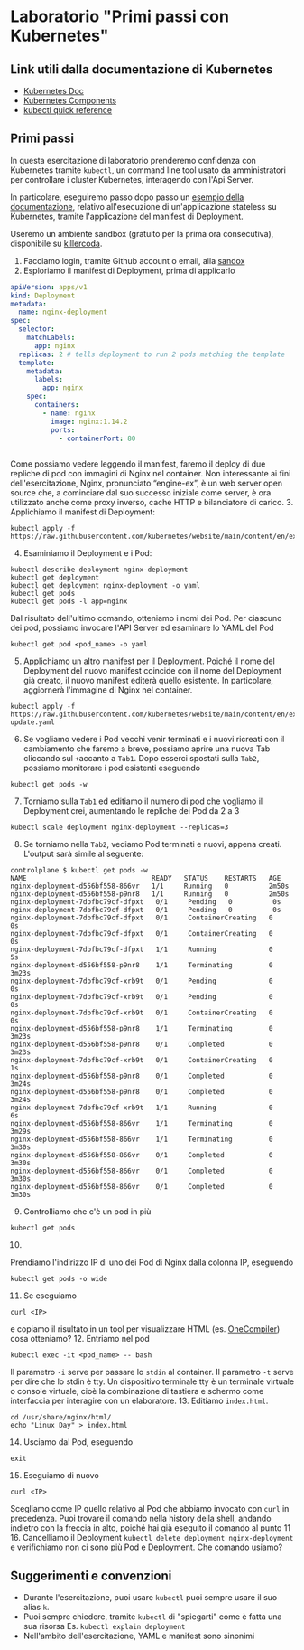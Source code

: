 # Laboratorio "Primi passi con Kubernetes"

## Link utili dalla documentazione di Kubernetes

- [Kubernetes Doc](https://kubernetes.io/it/docs/home/)
- [Kubernetes Components](https://kubernetes.io/docs/concepts/overview/components/)
- [kubectl quick reference](https://kubernetes.io/docs/reference/kubectl/quick-reference/)

## Primi passi

In questa esercitazione di laboratorio prenderemo confidenza con Kubernetes tramite `kubectl`,
un command line tool usato da amministratori per controllare i cluster Kubernetes, interagendo con l'Api Server.

In particolare, eseguiremo passo dopo passo un 
[esempio della documentazione](https://kubernetes.io/docs/tasks/run-application/run-stateless-application-deployment/), 
relativo all'esecuzione di un'applicazione stateless su Kubernetes,
tramite l'applicazione del manifest di Deployment.

Useremo un ambiente sandbox (gratuito per la prima ora consecutiva), disponibile su
[killercoda](https://killercoda.com).

1. Facciamo login, tramite Github account o email, alla [sandox](https://killercoda.com/playgrounds/scenario/kubernetes)
2. Esploriamo il manifest di Deployment, prima di applicarlo
```yaml
apiVersion: apps/v1
kind: Deployment
metadata:
  name: nginx-deployment
spec:
  selector:
    matchLabels:
      app: nginx
  replicas: 2 # tells deployment to run 2 pods matching the template
  template:
    metadata:
      labels:
        app: nginx
    spec:
      containers:
        - name: nginx
          image: nginx:1.14.2
          ports:
            - containerPort: 80
 
```
Come possiamo vedere leggendo il manifest, faremo il deploy di due repliche di pod con immagini di Nginx
nel container.
Non interessante ai fini dell'esercitazione, Nginx, pronunciato “engine-ex”, è un web server open source 
che, a cominciare dal suo successo iniziale come server, è ora utilizzato anche come proxy inverso, 
cache HTTP e bilanciatore di carico.
3. Applichiamo il manifest di Deployment:
```shell
kubectl apply -f https://raw.githubusercontent.com/kubernetes/website/main/content/en/examples/application/deployment.yaml
```
4. Esaminiamo il Deployment e i Pod:
```shell
kubectl describe deployment nginx-deployment
kubectl get deployment
kubectl get deployment nginx-deployment -o yaml
kubectl get pods
kubectl get pods -l app=nginx
```
Dal risultato dell'ultimo comando, otteniamo i nomi dei Pod.
Per ciascuno dei pod, possiamo invocare l'API Server ed esaminare lo YAML del Pod
```shell
kubectl get pod <pod_name> -o yaml
```
5. Applichiamo un altro manifest per il Deployment. 
Poiché il nome del Deployment del nuovo manifest coincide con il nome del Deployment già creato,
il nuovo manifest editerà quello esistente.
In particolare, aggiornerà l'immagine di Nginx nel container.
```shell
kubectl apply -f https://raw.githubusercontent.com/kubernetes/website/main/content/en/examples/application/deployment-update.yaml
```
6. Se vogliamo vedere i Pod vecchi venir terminati e i nuovi ricreati con il cambiamento che faremo a breve, 
possiamo aprire una nuova Tab cliccando sul `+`accanto a `Tab1`. 
Dopo esserci spostati sulla `Tab2`, possiamo monitorare i pod esistenti eseguendo
```shell
kubectl get pods -w
```
7. Torniamo sulla `Tab1` ed editiamo il numero di pod che vogliamo il Deployment crei, 
aumentando le repliche dei Pod da 2 a 3
```shell 
kubectl scale deployment nginx-deployment --replicas=3
```
8. Se torniamo nella `Tab2`, vediamo Pod terminati e nuovi, appena creati.
L'output sarà simile al seguente:

```shell
controlplane $ kubectl get pods -w
NAME                               READY   STATUS    RESTARTS   AGE
nginx-deployment-d556bf558-866vr   1/1     Running   0          2m50s
nginx-deployment-d556bf558-p9nr8   1/1     Running   0          2m50s
nginx-deployment-7dbfbc79cf-dfpxt   0/1     Pending   0          0s
nginx-deployment-7dbfbc79cf-dfpxt   0/1     Pending   0          0s
nginx-deployment-7dbfbc79cf-dfpxt   0/1     ContainerCreating   0          0s
nginx-deployment-7dbfbc79cf-dfpxt   0/1     ContainerCreating   0          0s
nginx-deployment-7dbfbc79cf-dfpxt   1/1     Running             0          5s
nginx-deployment-d556bf558-p9nr8    1/1     Terminating         0          3m23s
nginx-deployment-7dbfbc79cf-xrb9t   0/1     Pending             0          0s
nginx-deployment-7dbfbc79cf-xrb9t   0/1     Pending             0          0s
nginx-deployment-7dbfbc79cf-xrb9t   0/1     ContainerCreating   0          0s
nginx-deployment-d556bf558-p9nr8    1/1     Terminating         0          3m23s
nginx-deployment-d556bf558-p9nr8    0/1     Completed           0          3m23s
nginx-deployment-7dbfbc79cf-xrb9t   0/1     ContainerCreating   0          1s
nginx-deployment-d556bf558-p9nr8    0/1     Completed           0          3m24s
nginx-deployment-d556bf558-p9nr8    0/1     Completed           0          3m24s
nginx-deployment-7dbfbc79cf-xrb9t   1/1     Running             0          6s
nginx-deployment-d556bf558-866vr    1/1     Terminating         0          3m29s
nginx-deployment-d556bf558-866vr    1/1     Terminating         0          3m30s
nginx-deployment-d556bf558-866vr    0/1     Completed           0          3m30s
nginx-deployment-d556bf558-866vr    0/1     Completed           0          3m30s
nginx-deployment-d556bf558-866vr    0/1     Completed           0          3m30s
```
9. Controlliamo che c'è un pod in più
```shell 
kubectl get pods
```
10. 
Prendiamo l'indirizzo IP di uno dei Pod di Nginx dalla colonna IP, eseguendo
```shell
kubectl get pods -o wide
```
11. Se eseguiamo
```shell
curl <IP>
``` 
e copiamo il risultato in un tool per visualizzare HTML (es. [OneCompiler](htpps://onecompiler.com/html)) cosa otteniamo?
12. Entriamo nel pod
```shell
kubectl exec -it <pod_name> -- bash
```
Il parametro `-i` serve per passare lo `stdin` al container.
Il parametro `-t` serve per dire che lo stdin è tty.
Un dispositivo terminale tty è un terminale virtuale o console virtuale, 
cioè la combinazione di tastiera e schermo come interfaccia per interagire con un elaboratore.
13. Editiamo `index.html`.
```shell
cd /usr/share/nginx/html/
echo "Linux Day" > index.html
```
14. Usciamo dal Pod, eseguendo 
```shell
exit
```
15. Eseguiamo di nuovo 
```shell
curl <IP>
``` 
Scegliamo come IP quello relativo al Pod che abbiamo invocato con `curl` in precedenza.
Puoi trovare il comando nella history della shell, andando indietro con la freccia in alto, 
poiché hai già eseguito il comando al punto 11
16. Cancelliamo il Deployment
```kubectl delete deployment nginx-deployment``` 
e verifichiamo non ci sono più Pod e Deployment.
Che comando usiamo?

## Suggerimenti e convenzioni
- Durante l'esercitazione, puoi usare `kubectl` puoi sempre usare il suo alias `k`.
- Puoi sempre chiedere, tramite `kubectl` di "spiegarti" come è fatta una sua risorsa
Es. `kubectl explain deployment`
- Nell'ambito dell'esercitazione, YAML e manifest sono sinonimi
